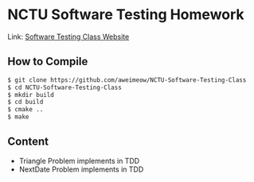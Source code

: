 # NCTU Software Testing Homework

Link: [Software Testing Class Website](https://sites.google.com/site/softwaretestingnctu/)

## How to Compile

```bash
$ git clone https://github.com/aweimeow/NCTU-Software-Testing-Class
$ cd NCTU-Software-Testing-Class
$ mkdir build
$ cd build
$ cmake ..
$ make
```

## Content

* Triangle Problem implements in TDD
* NextDate Problem implements in TDD
